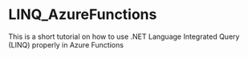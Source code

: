# LINQ_AzureFunctions
This is a short tutorial on how to use .NET Language Integrated Query (LINQ) properly in Azure Functions
